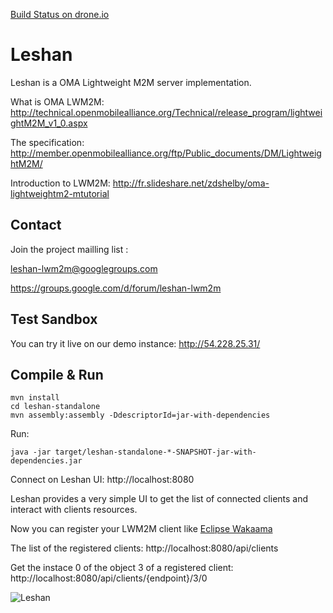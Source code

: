 [Build Status on drone.io](https://drone.io/github.com/jvermillard/leshan/latest)

Leshan
======

Leshan is a OMA Lightweight M2M server implementation.

What is OMA LWM2M: 
http://technical.openmobilealliance.org/Technical/release_program/lightweightM2M_v1_0.aspx

The specification: 
http://member.openmobilealliance.org/ftp/Public_documents/DM/LightweightM2M/

Introduction to LWM2M:
http://fr.slideshare.net/zdshelby/oma-lightweightm2-mtutorial

Contact
-------

Join the project mailling list : 

leshan-lwm2m@googlegroups.com

https://groups.google.com/d/forum/leshan-lwm2m

Test Sandbox
------------

You can try it live on our demo instance: http://54.228.25.31/

Compile & Run
-------------

```
mvn install
cd leshan-standalone
mvn assembly:assembly -DdescriptorId=jar-with-dependencies
```

Run:

```
java -jar target/leshan-standalone-*-SNAPSHOT-jar-with-dependencies.jar 
```


Connect on Leshan UI: http://localhost:8080

Leshan provides a very simple UI  to get the list of connected clients and interact with clients resources.

Now you can register your LWM2M client like [Eclipse Wakaama](http://eclipse.org/wakaama)

The list of the registered clients: http://localhost:8080/api/clients

Get the instace 0 of the object 3 of a registered client: http://localhost:8080/api/clients/{endpoint}/3/0


![Leshan](https://raw.github.com/msangoi/leshan/master/lw-clients.png)


